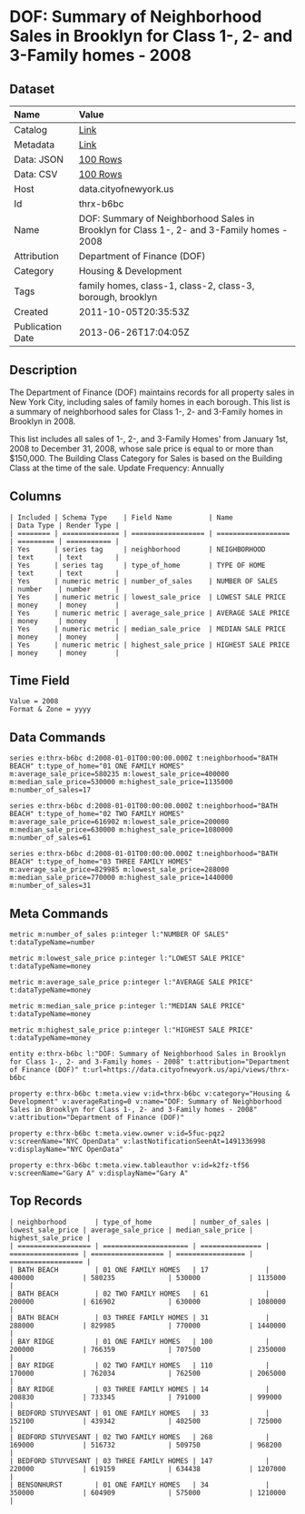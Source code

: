 # DOF: Summary of Neighborhood Sales in Brooklyn for Class 1-, 2- and 3-Family homes - 2008

## Dataset

| Name | Value |
| :--- | :---- |
| Catalog | [Link](https://catalog.data.gov/dataset/dof-summary-of-neighborhood-sales-in-brooklyn-for-class-1-2-and-3-family-homes-2008-3b04a) |
| Metadata | [Link](https://data.cityofnewyork.us/api/views/thrx-b6bc) |
| Data: JSON | [100 Rows](https://data.cityofnewyork.us/api/views/thrx-b6bc/rows.json?max_rows=100) |
| Data: CSV | [100 Rows](https://data.cityofnewyork.us/api/views/thrx-b6bc/rows.csv?max_rows=100) |
| Host | data.cityofnewyork.us |
| Id | thrx-b6bc |
| Name | DOF: Summary of Neighborhood Sales in Brooklyn for Class 1-, 2- and 3-Family homes - 2008 |
| Attribution | Department of Finance (DOF) |
| Category | Housing & Development |
| Tags | family homes, class-1, class-2, class-3, borough, brooklyn |
| Created | 2011-10-05T20:35:53Z |
| Publication Date | 2013-06-26T17:04:05Z |

## Description

The Department of Finance (DOF) maintains records for all property sales in New York City, including sales of family homes in each borough. This list is a summary of neighborhood sales for Class 1-, 2- and 3-Family homes in Brooklyn in 2008.

This list includes all sales of 1-, 2-, and 3-Family Homes' from January 1st, 2008 to December 31, 2008, whose sale price is equal to or more than $150,000.  The Building Class Category for Sales is based on the Building Class at the time of the sale.
Update Frequency: Annually

## Columns

```ls
| Included | Schema Type    | Field Name         | Name               | Data Type | Render Type |
| ======== | ============== | ================== | ================== | ========= | =========== |
| Yes      | series tag     | neighborhood       | NEIGHBORHOOD       | text      | text        |
| Yes      | series tag     | type_of_home       | TYPE OF HOME       | text      | text        |
| Yes      | numeric metric | number_of_sales    | NUMBER OF SALES    | number    | number      |
| Yes      | numeric metric | lowest_sale_price  | LOWEST SALE PRICE  | money     | money       |
| Yes      | numeric metric | average_sale_price | AVERAGE SALE PRICE | money     | money       |
| Yes      | numeric metric | median_sale_price  | MEDIAN SALE PRICE  | money     | money       |
| Yes      | numeric metric | highest_sale_price | HIGHEST SALE PRICE | money     | money       |
```

## Time Field

```ls
Value = 2008
Format & Zone = yyyy
```

## Data Commands

```ls
series e:thrx-b6bc d:2008-01-01T00:00:00.000Z t:neighborhood="BATH BEACH" t:type_of_home="01 ONE FAMILY HOMES" m:average_sale_price=580235 m:lowest_sale_price=400000 m:median_sale_price=530000 m:highest_sale_price=1135000 m:number_of_sales=17

series e:thrx-b6bc d:2008-01-01T00:00:00.000Z t:neighborhood="BATH BEACH" t:type_of_home="02 TWO FAMILY HOMES" m:average_sale_price=616902 m:lowest_sale_price=200000 m:median_sale_price=630000 m:highest_sale_price=1080000 m:number_of_sales=61

series e:thrx-b6bc d:2008-01-01T00:00:00.000Z t:neighborhood="BATH BEACH" t:type_of_home="03 THREE FAMILY HOMES" m:average_sale_price=829985 m:lowest_sale_price=288000 m:median_sale_price=770000 m:highest_sale_price=1440000 m:number_of_sales=31
```

## Meta Commands

```ls
metric m:number_of_sales p:integer l:"NUMBER OF SALES" t:dataTypeName=number

metric m:lowest_sale_price p:integer l:"LOWEST SALE PRICE" t:dataTypeName=money

metric m:average_sale_price p:integer l:"AVERAGE SALE PRICE" t:dataTypeName=money

metric m:median_sale_price p:integer l:"MEDIAN SALE PRICE" t:dataTypeName=money

metric m:highest_sale_price p:integer l:"HIGHEST SALE PRICE" t:dataTypeName=money

entity e:thrx-b6bc l:"DOF: Summary of Neighborhood Sales in Brooklyn for Class 1-, 2- and 3-Family homes - 2008" t:attribution="Department of Finance (DOF)" t:url=https://data.cityofnewyork.us/api/views/thrx-b6bc

property e:thrx-b6bc t:meta.view v:id=thrx-b6bc v:category="Housing & Development" v:averageRating=0 v:name="DOF: Summary of Neighborhood Sales in Brooklyn for Class 1-, 2- and 3-Family homes - 2008" v:attribution="Department of Finance (DOF)"

property e:thrx-b6bc t:meta.view.owner v:id=5fuc-pqz2 v:screenName="NYC OpenData" v:lastNotificationSeenAt=1491336998 v:displayName="NYC OpenData"

property e:thrx-b6bc t:meta.view.tableauthor v:id=k2fz-tf56 v:screenName="Gary A" v:displayName="Gary A"
```

## Top Records

```ls
| neighborhood       | type_of_home          | number_of_sales | lowest_sale_price | average_sale_price | median_sale_price | highest_sale_price | 
| ================== | ===================== | =============== | ================= | ================== | ================= | ================== | 
| BATH BEACH         | 01 ONE FAMILY HOMES   | 17              | 400000            | 580235             | 530000            | 1135000            | 
| BATH BEACH         | 02 TWO FAMILY HOMES   | 61              | 200000            | 616902             | 630000            | 1080000            | 
| BATH BEACH         | 03 THREE FAMILY HOMES | 31              | 288000            | 829985             | 770000            | 1440000            | 
| BAY RIDGE          | 01 ONE FAMILY HOMES   | 100             | 200000            | 766359             | 707500            | 2350000            | 
| BAY RIDGE          | 02 TWO FAMILY HOMES   | 110             | 170000            | 762034             | 762500            | 2065000            | 
| BAY RIDGE          | 03 THREE FAMILY HOMES | 14              | 208830            | 733345             | 791000            | 999000             | 
| BEDFORD STUYVESANT | 01 ONE FAMILY HOMES   | 33              | 152100            | 439342             | 402500            | 725000             | 
| BEDFORD STUYVESANT | 02 TWO FAMILY HOMES   | 268             | 169000            | 516732             | 509750            | 968200             | 
| BEDFORD STUYVESANT | 03 THREE FAMILY HOMES | 147             | 220000            | 619159             | 634438            | 1207000            | 
| BENSONHURST        | 01 ONE FAMILY HOMES   | 34              | 350000            | 604909             | 575000            | 1210000            | 
```